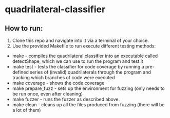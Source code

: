 # quadrilateral-classifier

## How to run:
1. Clone this repo and navigate into it via a terminal of your choice. 
2. Use the provided Makefile to run execute different testing methods:
  * make - compiles the quadrilateral classifier into an executable called detectShape, which we can use to run the program and test it
  * make test - tests the classifier for code coverage by running a pre-defined series of (invalid) quadrilaterals through the program and tracking which branches of code were executed
  * make coverage - shows the code coverage
  * make prepare_fuzz - sets up the environment for fuzzing (only needs to be run once, even after cleaning)
  * make fuzzer - runs the fuzzer as described above.
  * make clean - cleans up all the files produced from fuzzing (there will be a lot of them)

